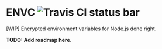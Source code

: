 # ENVC ![Travis CI status bar](https://travis-ci.org/borisowsky/envc.svg?branch=master)

[WIP] Encrypted environment variables for Node.js done right.

**TODO: Add roadmap here.**
